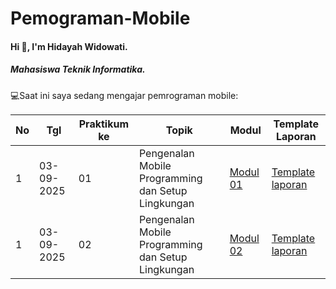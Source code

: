 # Pemograman-Mobile
#### Hi 👋, I'm Hidayah Widowati. 
##### Mahasiswa Teknik Informatika.

💻Saat ini saya sedang mengajar pemrograman mobile:

| No  | Tgl  | Praktikum ke  | Topik  | Modul | Template Laporan |
| ------------ | ------------ | ------------ | ------------ | ------------ | ------------ | 
|  1 | 03-09-2025  | 01  | Pengenalan Mobile Programming dan Setup Lingkungan  | [Modul 01](https://docs.google.com/document/d/1aVRJTNYvTpJY1oBlYQX1pxzbSQFfJ98n/edit?usp=sharing&ouid=104944616880503288967&rtpof=true&sd=true "Modul 01") | [Template laporan](https://docs.google.com/document/d/16WHkEv08qgc13mZrYvcChlc-Ab8Y9w9qD2ZZbnSTVFs/edit?hl=id&tab=t.0 "laporan praktikum 1") |
|  1 | 03-09-2025  | 02  | Pengenalan Mobile Programming dan Setup Lingkungan  | [Modul 02](https://docs.google.com/document/d/1bAyuU6jrKHtkA4Xj5qt7JtetDfKI22JQ/edit?usp=sharing&ouid=104944616880503288967&rtpof=true&sd=true "Modul 02")| [Template laporan](https://docs.google.com/document/d/1wie0WZLUFwCLTRCIop5fmH-7mAGyVkCN/edit?usp=sharing&ouid=104944616880503288967&rtpof=true&sd=true "Template laporan")|
